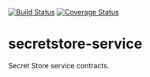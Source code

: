 [![Build Status](https://travis-ci.org/parity-contracts/secretstore-service.svg?branch=master)](https://travis-ci.org/parity-contracts/secretstore-service)
[![Coverage Status](https://coveralls.io/repos/github/parity-contracts/secretstore-service/badge.svg)](https://coveralls.io/github/parity-contracts/secretstore-service)

# secretstore-service
Secret Store service contracts.